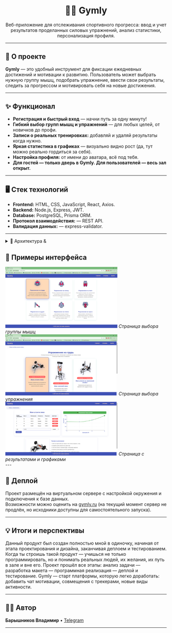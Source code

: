 <h1 align="center">🏋️‍♂️ Gymly</h1>
<p align="center">
  Веб-приложение для отслеживания спортивного прогресса: ввод и учет результатов проделанных силовых упражнений, анализ статистики, персонализация профиля.
</p>

---

## 🚀 О проекте

**Gymly** — это удобный инструмент для фиксации ежедневных достижений и мотивации к развитию.
Пользователь может выбрать нужную группу мышц, подобрать упражнение, ввести свои результаты, следить за прогрессом и мотивировать себя на новые достижения.

---

## ✨ Функционал

- **Регистрация и быстрый вход** — начни путь за одну минуту!
- **Гибкий выбор групп мышц и упражнений** — для любых целей, от новичков до профи.
- **Записи о реальных тренировках:** добавляй и удаляй результаты когда нужно.
- **Яркая статистика в графиках** — визуально видно рост (да, тут можно реально гордиться за себя).
- **Настройка профиля:** от имени до аватара, всё под тебя.
- **Для гостей — только дверь в Gymly. Для пользователей — весь зал открыт.**

---

## 🖥️ Стек технологий

- **Frontend:** HTML, CSS, JavaScript, React, Axios.
- **Backend:** Node.js, Express, JWT.
- **Database:** PostgreSQL, Prisma ORM.
- **Протокол взаимодействия:** — REST API.
- **Валидация данных:** — express-validator.
---
<details>
<summary>📁 Архитектура &amp;</summary>

- Frontend: страницы Home, ExerciseList, ExerciseDetail, Login, Register, Profile, ProfileEdit.
- Backend: контроллеры Auth, User, Exercise, Profile, middleware проверки токенов.
- ORM: Prisma, база данных в PostgreSQL.
- Взаимодействие клиент <-> сервер по REST, бэкенд <-> БД через Prisma ORM.

</details>

## 📝 Примеры интерфейса
<img src="https://github.com/UnG1n/Gymly/blob/master/image_examples/1.png" width="350"/>
<em>Страница выбора группы мышц</em>
<br>
<img src="https://github.com/UnG1n/Gymly/blob/master/image_examples/2.png" width="350"/>
<em>Страница выбора упражнения</em>
<br>
<img src="https://github.com/UnG1n/Gymly/blob/master/image_examples/3.png" width="350"/>
<em>Страница с результатами и графиками</em>
<br>
---

## 🚀 Деплой

Проект размещён на виртуальном сервере с настройкой окружения и подключения к базе данных.  
Возможности можно оценить на [gymly.ru](https://gymly.ru) (на текущий момент сервер не продлён, но исходники доступны для самостоятельного запуска).

---
## 💡 Итоги и перспективы

  Данный продукт был создан полностью мной в одиночку, начиная от этапа проектирования и дизайна, заканчивая деплоем и тестированием. Когда ты строишь такой продукт — учишься не только программировать, но и понимать реальных людей, их желания, их путь в зале и вне его.
Проект прошёл все этапы: анализ задачи — разработка макета — программная реализация — деплой и тестирование.
Gymly — старт платформы, которую легко доработать: добавить чат мотивации, совмещения с трекерами, новые виды активности. 

---

## 🧑‍💻 Автор
**Барышников Владимир** 
• [Telegram](https://t.me/Vovagidonikys)

---

